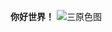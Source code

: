 **你好世界！**
![三原色图](https://github.com/cj352202/tech.github.io/assets/42927289/4d9f59d7-a9c0-42cc-a0f0-3363fe8458d0)
